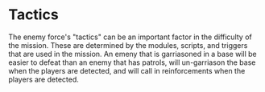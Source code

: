 # Tactics

The enemy force's "tactics" can be an important factor in the difficulty
of the mission. These are determined by the modules, scripts, and triggers
that are used in the mission. An emeny that is garriasoned in a base will
be easier to defeat than an enemy that has patrols, will un-garriason the
base when the players are detected, and will call in reinforcements when
the players are detected.
